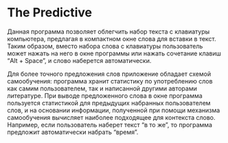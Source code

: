 # The Predictive

Данная программа позволяет облегчить набор текста с клавиатуры компьютера, предлагая в компактном окне слова для вставки в текст. Таким образом, вместо набора слова с клавиатуры пользователь может нажать на него в окне программы или нажать сочетание клавиш “Alt + Space”, и слово наберется автоматически.

Для более точного предложения слов приложение обладает схемой самообучения: программа хранит статистику по употреблению слов как самим пользователем, так и написанной другими авторами литературе. При выводе предложенного слова в окне программа пользуется статистикой для предыдущих набранных пользователем слов, и на основании информации, полученной при помощи механизма самообучения вычисляет наиболее подходящее для контекста слово. Например, если пользователь наберет текст “в то же”, то программа предложит автоматически набрать “время”.

